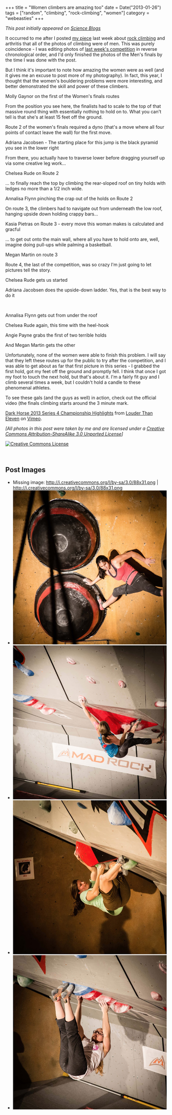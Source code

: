 +++
title = "Women climbers are amazing too"
date = Date("2013-01-26")
tags = ["random", "climbing", "rock-climbing", "women"]
category = "webeasties"
+++

_This post initially appeared on [Science Blogs](http://scienceblogs.com/webeasties)_

It occurred to me after I posted [my piece](http://scienceblogs.com/webeasties/2013/01/22/rock-climbing-fat-fingers-and-arthritis/) last week about [rock climbing](/tag/rock-climbing) and arthritis that all of the photos of climbing were of men. This was purely coincidence - I was editing photos of [last week's competition](http://darkhorseseries.com/) in reverse chronological order, and I'd only finished the photos of the Men's finals by the time I was done with the post.

But I think it's important to note how amazing the women were as well (and it gives me an excuse to post more of my photography). In fact, this year, I thought that the women's bouldering problems were more interesting, and better demonstrated the skill and power of these climbers.

Molly Gaynor on the first of the Women's finals routes

From the position you see here, the finalists had to scale to the top of that massive round thing with essentially nothing to hold on to. What you can't tell is that she's at least 15 feet off the ground.

Route 2 of the women's finals required a dyno (that's a move where all four points of contact leave the wall) for the first move.

Adriana Jacobsen - The starting place for this jump is the black pyramid you see in the lower right

From there, you actually have to traverse lower before dragging yourself up via some creative leg work...

Chelsea Rude on Route 2

... to finally reach the top by climbing the rear-sloped roof on tiny holds with ledges no more than a 1/2 inch wide.

Annalisa Flynn pinching the crap out of the holds on Route 2

On route 3, the climbers had to navigate out from underneath the low roof, hanging upside down holding crappy bars...

Kasia Pietras on Route 3 - every move this woman makes is calculated and gracful

... to get out onto the main wall, where all you have to hold onto are, well, imagine doing pull-ups while palming a basketball.

Megan Martin on route 3

Route 4, the last of the competition, was so crazy I'm just going to let pictures tell the story.

Chelsea Rude gets us started

Adriana Jacobsen does the upside-down ladder. Yes, that is the best way to do it

 

Annalisa Flynn gets out from under the roof

Chelsea Rude again, this time with the heel-hook

Angie Payne grabs the first of two terrible holds

And Megan Martin gets the other

Unfortunately, none of the women were able to finish this problem. I will say that they left these routes up for the public to try after the competition, and I was able to get about as far that first picture in this series - I grabbed the first hold, got my feet off the ground and promptly fell. I think that once I got my foot to touch the next hold, but that's about it. I'm a fairly fit guy and I climb several times a week, but I couldn't hold a candle to these phenomenal athletes.

To see these gals (and the guys as well) in action, check out the official video (the finals climbing starts around the 3 minute mark.

[Dark Horse 2013 Series 4 Championship Highlights](http://vimeo.com/57884070) from [Louder Than Eleven](http://vimeo.com/louderthan11) on [Vimeo](http://vimeo.com).

<em>[All photos in this post were taken by me and are licensed under a <a href="[[http://creativecommons.org/licenses/by-sa/3.0/deed.en_US](http://creativecommons.org/licenses/by-sa/3.0/deed.en_US)](http://creativecommons.org/licenses/by-sa/3.0/deed.en_US)">Creative Commons Attribution-ShareAlike 3.0 Unported License</a>]</em>

<a href="http://creativecommons.org/licenses/by-sa/3.0/deed.en_US" rel="license"><img style="border-width: 0;" src="http://i.creativecommons.org/l/by-sa/3.0/88x31.png" alt="Creative Commons License" />

</a>
 

      
  

 ## Post Images

- Missing image: http://i.creativecommons.org/l/by-sa/3.0/88x31.png | http://i.creativecommons.org/l/by-sa/3.0/88x31.png
- ![](/assets/img/webeasties/IMG_0357.jpg)
- ![](/assets/img/webeasties/IMG_0358.jpg)
- ![](/assets/img/webeasties/IMG_0457.jpg)
- ![](/assets/img/webeasties/IMG_0453.jpg)

